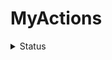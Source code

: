 # MyActions

<details>
   <summary>Status</summary>

- [![JD BeanChange](https://github.com/JaimeZeng/MyActions/actions/workflows/JD_BeanChange.yaml/badge.svg)](https://github.com/JaimeZeng/MyActions/actions/workflows/JD_BeanChange.yaml)
- [![JD CashHelp](https://github.com/JaimeZeng/MyActions/actions/workflows/JD_CashHelp.yaml/badge.svg)](https://github.com/JaimeZeng/MyActions/actions/workflows/JD_CashHelp.yaml)
- [![JD DreamFactory Tuan](https://github.com/JaimeZeng/MyActions/actions/workflows/JD_DreamFactory_Tuan.yaml/badge.svg)](https://github.com/JaimeZeng/MyActions/actions/workflows/JD_DreamFactory_Tuan.yaml)
- [![JD GetFollowGift](https://github.com/JaimeZeng/MyActions/actions/workflows/JD_GetFollowGift.yaml/badge.svg)](https://github.com/JaimeZeng/MyActions/actions/workflows/JD_GetFollowGift.yaml)
- [![JD JxgcTuan](https://github.com/JaimeZeng/MyActions/actions/workflows/JD_JxgcTuan.yaml/badge.svg)](https://github.com/JaimeZeng/MyActions/actions/workflows/JD_JxgcTuan.yaml)
- [![JD Jxmc](https://github.com/JaimeZeng/MyActions/actions/workflows/JD_Jxmc.yaml/badge.svg)](https://github.com/JaimeZeng/MyActions/actions/workflows/JD_Jxmc.yaml)
- [![JD OpenCard](https://github.com/JaimeZeng/MyActions/actions/workflows/JD_OpenCard.yaml/badge.svg)](https://github.com/JaimeZeng/MyActions/actions/workflows/JD_OpenCard.yaml)
- [![JD QJD](https://github.com/JaimeZeng/MyActions/actions/workflows/JD_QJD.yaml/badge.svg)](https://github.com/JaimeZeng/MyActions/actions/workflows/JD_QJD.yaml)
- [![Update Script File](https://github.com/JaimeZeng/MyActions/actions/workflows/Update_File.yaml/badge.svg)](https://github.com/JaimeZeng/MyActions/actions/workflows/Update_File.yaml)
- [![Wealth Island](https://github.com/JaimeZeng/MyActions/actions/workflows/Wealth_Island.yaml/badge.svg)](https://github.com/JaimeZeng/MyActions/actions/workflows/Wealth_Island.yaml)
- [![Wealth Island Help](https://github.com/JaimeZeng/MyActions/actions/workflows/Wealth_Island_Help.yaml/badge.svg)](https://github.com/JaimeZeng/MyActions/actions/workflows/Wealth_Island_Help.yaml)
</details>
